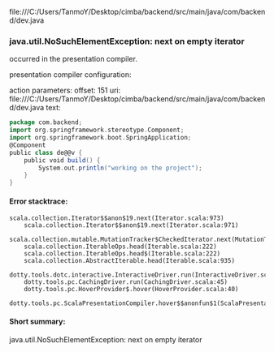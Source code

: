 file:///C:/Users/TanmoY/Desktop/cimba/backend/src/main/java/com/backend/dev.java
### java.util.NoSuchElementException: next on empty iterator

occurred in the presentation compiler.

presentation compiler configuration:


action parameters:
offset: 151
uri: file:///C:/Users/TanmoY/Desktop/cimba/backend/src/main/java/com/backend/dev.java
text:
```scala
package com.backend;
import org.springframework.stereotype.Component;
import org.springframework.boot.SpringApplication;
@Component
public class de@@v {
    public void build() {
        System.out.println("working on the project");
    }
}

```



#### Error stacktrace:

```
scala.collection.Iterator$$anon$19.next(Iterator.scala:973)
	scala.collection.Iterator$$anon$19.next(Iterator.scala:971)
	scala.collection.mutable.MutationTracker$CheckedIterator.next(MutationTracker.scala:76)
	scala.collection.IterableOps.head(Iterable.scala:222)
	scala.collection.IterableOps.head$(Iterable.scala:222)
	scala.collection.AbstractIterable.head(Iterable.scala:935)
	dotty.tools.dotc.interactive.InteractiveDriver.run(InteractiveDriver.scala:164)
	dotty.tools.pc.CachingDriver.run(CachingDriver.scala:45)
	dotty.tools.pc.HoverProvider$.hover(HoverProvider.scala:40)
	dotty.tools.pc.ScalaPresentationCompiler.hover$$anonfun$1(ScalaPresentationCompiler.scala:389)
```
#### Short summary: 

java.util.NoSuchElementException: next on empty iterator